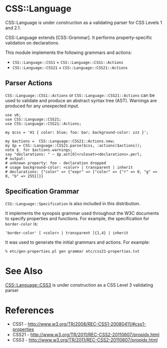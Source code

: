 CSS::Language
=============

CSS::Language is under construction as a validating parser for CSS Levels
1 and 2.1.

CSS::Language extends [CSS::Grammar]. It performs property-specific
validation on declarations.

This module implements the following grammars and actions:

- `CSS::Language::CSS1` + `CSS::Language::CSS1::Actions`
- `CSS::Language::CSS21` + `CSS::Language::CSS21::Actions`

Parser Actions
--------------
`CSS::Language::CSS1::Actions` or `CSS::Language::CSS21::Actions` can be used
to validate and produce an abstract syntax tree (AST). Warnings are produced
for any unexpected input.

    use v6;
    use CSS::Language::CSS21;
    use CSS::Language::CSS21::Actions;

    my $css = 'H1 { color: blue; foo: bar; background-color: zzz }';

    my $actions =  CSS::Language::CSS21::Actions.new;
    my $p = CSS::Language::CSS21.parse($css, :actions($actions));
    note $_ for $actions.warnings;
    say "declarations: " ~ $p.ast[0]<ruleset><declarations>.perl;
    # output:
    # unknown property: foo - declaration dropped
    # usage background-color: <color> | transparent | inherit
    # declarations: {"color" => {"expr" => ["color" => {"r" => 0, "g" => 0, "b" => 255}]}}

Specification Grammar
---------------------
`CSS::Language::Specification` is also included in this distribution.

It implements the synopsis grammar used throughout the W3C documents to specify
properties and functions. For example, the specification for `border-color` is:

    'border-color' [ <color> | transparent ]{1,4} | inherit

It was used to generate the initial grammars and actions. For example:

    % etc/gen-properties.pl gen grammar etc/css21-properties.txt

See Also
========
[CSS::Language::CSS3](https://github.com/p6-css/perl6-CSS-Language-CSS3)
is under construction as a CSS Level 3 validating parser

References
==========
- CSS1 - http://www.w3.org/TR/2008/REC-CSS1-20080411/#css1-properties
- CSS21 - http://www.w3.org/TR/2011/REC-CSS2-20110607/propidx.html
- CSS3 - http://www.w3.org/TR/2011/REC-CSS2-20110607/propidx.html




